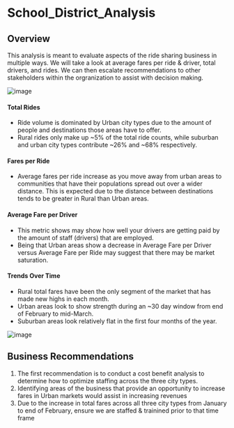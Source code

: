 # School_District_Analysis

## Overview
This analysis is meant to evaluate aspects of the ride sharing business in multiple ways. We will take a look at average fares per ride & driver, total drivers, and rides. We can then escalate recommendations to other stakeholders within the orgranization to assist with decision making.

![image](https://user-images.githubusercontent.com/67982071/90458578-c6b62f00-e0cc-11ea-97b7-42f31910f4a4.png)

#### Total Rides
- Ride volume is dominated by Urban city types due to the amount of people and destinations those areas have to offer. 
- Rural rides only make up ~5% of the total ride counts, while suburban and urban city types contribute ~26% and ~68% respectively.

#### Fares per Ride
- Average fares per ride increase as you move away from urban areas to communities that have their populations spread out over a wider distance. This is expected due to the distance between destinations tends to be greater in Rural than Urban areas.

#### Average Fare per Driver
- This metric shows may show how well your drivers are getting paid by the amount of staff (drivers) that are employed. 
- Being that Urban areas show a decrease in Average Fare per Driver versus Average Fare per Ride may suggest that there may be market saturation. 

#### Trends Over Time
- Rural total fares have been the only segment of the market that has made new highs in each month.
- Urban areas look to show strength during an ~30 day window from end of February to mid-March.
- Suburban areas look relatively flat in the first four months of the year. 

![image](https://user-images.githubusercontent.com/67982071/90458675-0715ad00-e0cd-11ea-8b2d-895b421f8318.png)

## Business Recommendations
1. The first recommendation is to conduct a cost benefit analysis to determine how to optimize staffing across the three city types. 
2. Identifying areas of the business that provide an opportunity to increase fares in Urban markets would assist in increasing revenues
3. Due to the increase in total fares across all three city types from January to end of February, ensure we are staffed & trainined prior to that time frame
